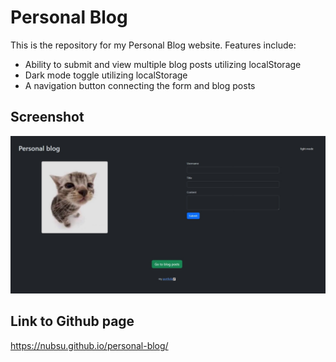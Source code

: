 # Personal Blog

This is the repository for my Personal Blog website. Features include:

* Ability to submit and view multiple blog posts utilizing localStorage
* Dark mode toggle utilizing localStorage
* A navigation button connecting the form and blog posts

## Screenshot

![A screenshot of the finished first version of my "About Me" wesbite.](./assets/images/Screenshot_9-5-2024_33125_127.0.0.1.jpeg)
## Link to Github page

https://nubsu.github.io/personal-blog/